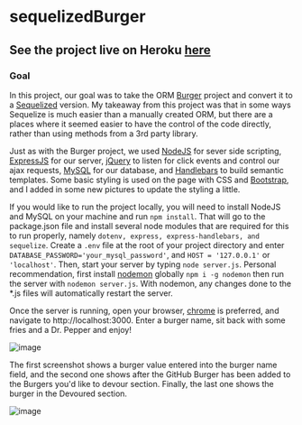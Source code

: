 # sequelizedBurger

## See the project live on Heroku [here](https://stormy-chamber-92285.herokuapp.com/)

### Goal

In this project, our goal was to take the ORM [Burger](https://github.com/nevermindthelabel/buger) project and convert it to a [Sequelized](http://docs.sequelizejs.com/) version. My takeaway from this project was that in some ways Sequelize is much easier than a manually created ORM, but there are a places where it seemed easier to have the control of the code directly, rather than using methods from a 3rd party library.

Just as with the Burger project, we used [NodeJS](https://nodejs.org/en/) for sever side scripting, [ExpressJS](https://expressjs.com/) for our server, [jQuery](https://jquery.com/) to listen for click events and control our ajax requests, [MySQL](https://www.mysql.com/) for our database, and [Handlebars](https://handlebarsjs.com/) to build semantic templates. Some basic styling is used on the page with CSS and [Bootstrap](https://getbootstrap.com), and I added in some new pictures to update the styling a little.

If you would like to run the project locally, you will need to install NodeJS and MySQL on your machine and run `npm install`. That will go to the package.json file and install several node modules that are required for this to run properly, namely `dotenv, express, express-handlebars, and sequelize`. Create a `.env` file at the root of your project directory and enter `DATABASE_PASSWORD='your_mysql_password'`, and `HOST = '127.0.0.1'` or `'localhost'`. Then, start your server by typing `node server.js`. Personal recommendation, first install [nodemon](https://nodemon.io/) globally `npm i -g nodemon` then run the server with `nodemon server.js`. With nodemon, any changes done to the \*.js files will automatically restart the server.

Once the server is running, open your browser, [chrome](https://www.google.com/chrome/) is preferred, and navigate to http://localhost:3000. Enter a burger name, sit back with some fries and a Dr. Pepper and enjoy!

![image](https://user-images.githubusercontent.com/10904004/52190194-ef344c00-27fa-11e9-8a09-20277b695f62.png)

The first screenshot shows a burger value entered into the burger name field, and the second one shows after the GitHub Burger has been added to the Burgers you'd like to devour section. Finally, the last one shows the burger in the Devoured section.

![image](https://user-images.githubusercontent.com/10904004/52190254-59e58780-27fb-11e9-88f4-8e8fa328f4c1.png)
